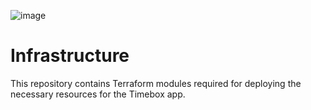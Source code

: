 ![image](https://github.com/TimeBoxApp/Infrastructure/assets/72144618/224292f2-5aa5-4398-b053-cd729e9147d1)

# Infrastructure

This repository contains Terraform modules required for deploying the necessary resources for the Timebox app.
